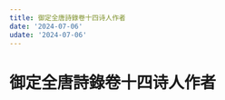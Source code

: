 ```yaml
---
title: 御定全唐詩錄卷十四诗人作者
date: '2024-07-06'
udate: '2024-07-06'
---
```

# 御定全唐詩錄卷十四诗人作者

<AuthorPage :authorMap="authorMap" :chapternum="14" />

<script setup>
const chapter = '卷十四';
import authorMap from '/data/qtsl/卷十四/author.json'
</script>
